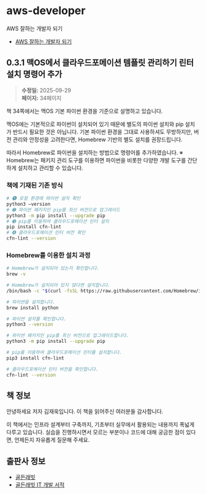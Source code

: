 # aws-developer
AWS 잘하는 개발자 되기
- [AWS 잘하는 개발자 되기](https://goldenrabbit.co.kr/product/aws-%ec%9e%98%ed%95%98%eb%8a%94-%eb%b0%b1%ec%97%94%eb%93%9c-%ea%b0%9c%eb%b0%9c%ec%9e%90-%eb%90%98%ea%b8%b0/)

## 0.3.1 맥OS에서 클라우드포메이션 템플릿 관리하기 린터 설치 명령어 추가

> **수정일:** 2025-09-29  
> **페이지:** 34페이지

책 34쪽에서는 맥OS 기본 파이썬 환경을 기준으로 설명하고 있습니다.

맥OS에는 기본적으로 파이썬이 설치되어 있기 때문에 별도의 파이썬 설치와 pip 설치가 반드시 필요한 것은 아닙니다.
기본 파이썬 환경을 그대로 사용하셔도 무방하지만, 버전 관리와 안정성을 고려한다면, Homebrew 기반의 별도 설치를 권장드립니다.

따라서 Homebrew로 파이썬을 설치하는 방법으로 명령어를 추가하였습니다.
※ Homebrew는 패키지 관리 도구를 이용하면 파이썬을 비롯한 다양한 개발 도구를 간단하게 설치하고 관리할 수 있습니다.

### 책에 기재된 기존 방식

```bash
# ➊ 로컬 환경에 파이썬 설치 확인
python3 –version
# ➋ 파이썬 패키지인 pip를 최신 버전으로 업그레이드
python3 -m pip install --upgrade pip
# ➌ pip를 이용하여 클라우드포메이션 린터 설치
pip install cfn-lint
# ➍ 클라우드포메이션 린터 버전 확인
cfn-lint --version
```

### Homebrew를 이용한 설치 과정

```bash
# Homebrew가 설치되어 있는지 확인합니다.
brew -v

# Homebrew가 설치되어 있지 않다면 설치합니다.
/bin/bash -c "$(curl -fsSL https://raw.githubusercontent.com/Homebrew/install/HEAD/install.sh)"

# 파이썬을 설치합니다.
brew install python

# 파이썬 설치를 확인합니다.
python3 --version

# 파이썬 패키지인 pip를 최신 버전으로 업그레이드합니다.
python3 -m pip install --upgrade pip

# pip를 이용하여 클라우드포메이션 린터를 설치합니다.
pip3 install cfn-lint

# 클라우드포메이션 린터 버전을 확인합니다.
cfn-lint --version
```

## 책 정보
<!-- 必須事項 -->
안녕하세요 저자 김재욱입니다. 이 책을 읽어주신 여러분들 감사합니다.

이 책에서는 인프라 설계부터 구축까지, 기초부터 실무에서 활용되는 내용까지 폭넓게 다루고 있습니다.
실습을 진행하시면서 모르는 부분이나 코드에 대해 궁금한 점이 있다면, 언제든지 자유롭게 질문해 주세요.

## 출판사 정보
<!-- 必須事項 -->
- [골든래빗](https://goldenrabbit.co.kr/)
- [골든래빗 IT 개발 서적](https://goldenrabbit.co.kr/product-category/books/it/)